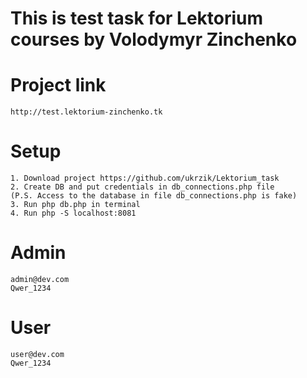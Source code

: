 # This is test task for Lektorium courses by Volodymyr Zinchenko

# Project link
    http://test.lektorium-zinchenko.tk

# Setup
    1. Download project https://github.com/ukrzik/Lektorium_task
    2. Create DB and put credentials in db_connections.php file
    (P.S. Access to the database in file db_connections.php is fake)
    3. Run php db.php in terminal
    4. Run php -S localhost:8081

# Admin
    admin@dev.com
    Qwer_1234
# User
    user@dev.com
    Qwer_1234
